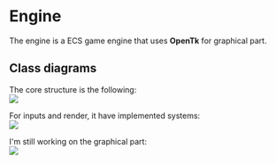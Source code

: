 # Engine

The engine is a ECS game engine that uses **OpenTk** for graphical part.

## Class diagrams
The core structure is the following:<br/>
<img src="http://www.plantuml.com/plantuml/proxy?idx=0&src=https://raw.github.com/jcawe/engine/change_to_ecs/uml/ECS.wsd&1"/>

For inputs and render, it have implemented systems:<br/>
<img src="http://www.plantuml.com/plantuml/proxy?idx=1&src=https://raw.github.com/jcawe/engine/change_to_ecs/uml/ECS.wsd&2"/>

I'm still working on the graphical part:<br/>
<img src="http://www.plantuml.com/plantuml/proxy?idx=2&src=https://raw.github.com/jcawe/engine/change_to_ecs/uml/ECS.wsd&2"/>
